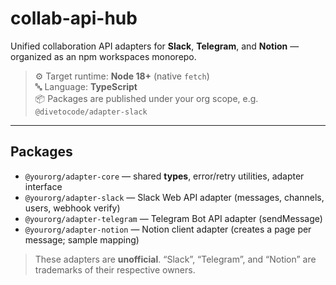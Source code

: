 # collab-api-hub

Unified collaboration API adapters for **Slack**, **Telegram**, and **Notion** — organized as an npm workspaces monorepo.

> ⚙️ Target runtime: **Node 18+** (native `fetch`)  
> 🔤 Language: **TypeScript**  
> 📦 Packages are published under your org scope, e.g. `@divetocode/adapter-slack`

---

## Packages

- `@yourorg/adapter-core` — shared **types**, error/retry utilities, adapter interface
- `@yourorg/adapter-slack` — Slack Web API adapter (messages, channels, users, webhook verify)
- `@yourorg/adapter-telegram` — Telegram Bot API adapter (sendMessage)
- `@yourorg/adapter-notion` — Notion client adapter (creates a page per message; sample mapping)

> These adapters are **unofficial**. “Slack”, “Telegram”, and “Notion” are trademarks of their respective owners.
